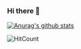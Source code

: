 ### Hi there 👋


[![Anurag's github stats](https://github-readme-stats.vercel.app/api?username=rockpell)](https://github.com/anuraghazra/github-readme-stats)

<!--
**rockpell/rockpell** is a ✨ _special_ ✨ repository because its `README.md` (this file) appears on your GitHub profile.

Here are some ideas to get you started:

- 🔭 I’m currently working on ...
- 🌱 I’m currently learning ...
- 👯 I’m looking to collaborate on ...
- 🤔 I’m looking for help with ...
- 💬 Ask me about ...
- 📫 How to reach me: ...
- 😄 Pronouns: ...
- ⚡ Fun fact: ...
-->

![HitCount](http://hits.dwyl.com/{unique-string}.svg)
